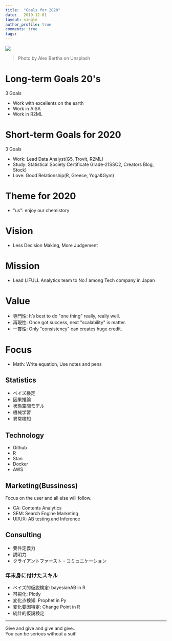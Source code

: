 ```yaml
---
title:  "Goals for 2020"
date:   2019-12-01
layout: single
author_profile: true
comments: true
tags:
---
```


![](https://images.unsplash.com/photo-1480569798454-4c8d2d1cf5e2?ixlib=rb-1.2.1&ixid=eyJhcHBfaWQiOjEyMDd9&auto=format&fit=crop&w=1050&q=80)
> Photo by Alex Bertha on Unsplash

# Long-term Goals 20's

3 Goals

- Work with excellents on the earth
- Work in AISA
- Work in R2ML

# Short-term Goals for 2020

3 Goals

- Work: Lead Data Analyst(G5, Trovit, R2ML)
- Study: Statistical Society Certificate Grade-2(SSC2, Creators Blog, Stock)
- Love: Good Relationship(R, Greece, Yoga&Gym)

# Theme for 2020

- "us": enjoy our chemistory

# Vision

- Less Decision Making, More Judgement

# Mission

- Lead LIFULL Analytics team to No.1 among Tech company in Japan

# Value

- 専門性: It’s best to do "one thing" really, really well.
- 再現性: Once got success, next "scalability" is matter.
- 一貫性: Only "consistency" can creates huge credit.

# Focus

- Math: Write equation, Use notes and pens

## Statistics

- ベイズ検定
- 因果推論
- 状態空間モデル
- 機械学習
- 異常検知

## Technology

- Github
- R
- Stan
- Docker
- AWS

## Marketing(Bussiness)

Focus on the user and all else will follow.

- CA: Contents Analytics
- SEM: Search Engine Marketing
- UI/UX: AB testing and Inference

## Consulting

- 要件定義力
- 説明力
- クライアントファースト・コミュニケーション

### 年末身に付けたスキル

- ベイズ的仮説検定: bayesianAB in R
- 可視化: Plotly
- 変化点検知: Prophet in Py
- 変化要因特定: Change Point in R
- 統計的仮説検定

---

Give and give and give and give..  
You can be serious without a suit!

